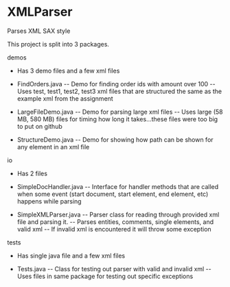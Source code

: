 # XMLParser
 Parses XML SAX style
 
 This project is split into 3 packages.
 
 demos
 - Has 3 demo files and a few xml files
 
 - FindOrders.java
 -- Demo for finding order ids with amount over 100
 -- Uses test, test1, test2, test3 xml files that are structured the same as the example xml from the assignment
 
 - LargeFileDemo.java
 -- Demo for parsing large xml files
 -- Uses large (58 MB, 580 MB) files for timing how long it takes...these files were too big to put on github
 
 - StructureDemo.java
 -- Demo for showing how path can be shown for any element in an xml file
 
 
 io
 - Has 2 files
 
 - SimpleDocHandler.java
 -- Interface for handler methods that are called when some event (start document, start element, end element, etc) happens while parsing
 
 - SimpleXMLParser.java
 -- Parser class for reading through provided xml file and parsing it.
 -- Parses entities, comments, single elements, and valid xml
 -- If invalid xml is encountered it will throw some exception
 
 
 tests
 - Has single java file and a few xml files
 
 - Tests.java
 -- Class for testing out parser with valid and invalid xml
 -- Uses files in same package for testing out specific exceptions
